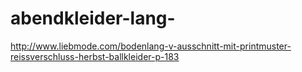 abendkleider-lang-
==================

http://www.liebmode.com/bodenlang-v-ausschnitt-mit-printmuster-reissverschluss-herbst-ballkleider-p-183
